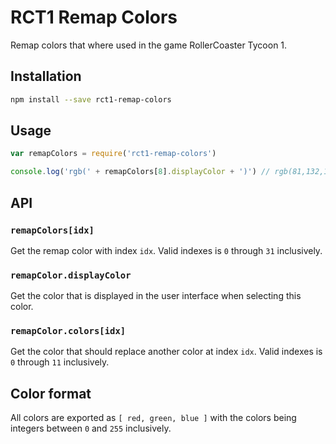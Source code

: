# RCT1 Remap Colors

Remap colors that where used in the game RollerCoaster Tycoon 1.

## Installation

```sh
npm install --save rct1-remap-colors
```

## Usage

```javascript
var remapColors = require('rct1-remap-colors')

console.log('rgb(' + remapColors[8].displayColor + ')') // rgb(81,132,10)
```

## API

### `remapColors[idx]`

Get the remap color with index `idx`. Valid indexes is `0` through `31`
inclusively.

### `remapColor.displayColor`

Get the color that is displayed in the user interface when selecting this color.

### `remapColor.colors[idx]`

Get the color that should replace another color at index `idx`. Valid indexes is
`0` through `11` inclusively.

## Color format

All colors are exported as `[ red, green, blue ]` with the colors being
integers between `0` and `255` inclusively.
